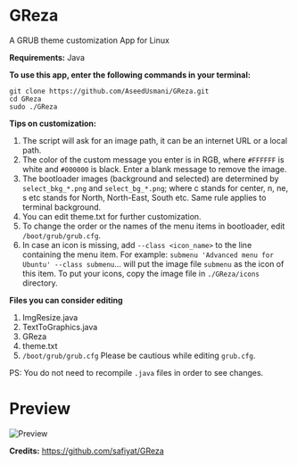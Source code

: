 # GReza
A GRUB theme customization App for Linux

**Requirements:**
Java

**To use this app, enter the following commands in your terminal:**
```
git clone https://github.com/AseedUsmani/GReza.git 
cd GReza
sudo ./GReza
```

**Tips on customization:**
1) The script will ask for an image path, it can be an internet URL or a local path.
2) The color of the custom message you enter is in RGB, where `#FFFFFF` is white and `#000000` is black. Enter a blank message to remove the image.
3) The bootloader images (background and selected) are determined by `select_bkg_*.png` and `select_bg_*.png`; where c stands for center, n, ne, s etc stands for North, North-East, South etc. Same rule applies to terminal background.
4) You can edit theme.txt for further customization.
5) To change the order or the names of the menu items in bootloader, edit `/boot/grub/grub.cfg`.
6) In case an icon is missing, add `--class <icon_name>` to the line containing the menu item. For example:
`submenu 'Advanced menu for Ubuntu' --class submenu`... will put the image file `submenu` as the icon of this item. To put your icons, copy the image file in `./GReza/icons` directory.

**Files you can consider editing**
1) ImgResize.java
2) TextToGraphics.java
3) GReza
4) theme.txt
5) `/boot/grub/grub.cfg`
Please be cautious while editing `grub.cfg`.

PS: You do not need to recompile `.java` files in order to see changes.

# Preview
![Preview](https://i.imgur.com/8LPgmMD.jpg)

**Credits:** https://github.com/safiyat/GReza
